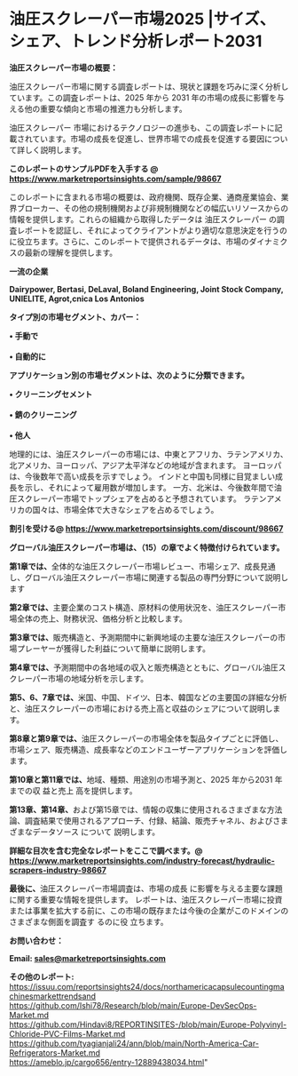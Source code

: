# 油圧スクレーパー市場2025 |サイズ、シェア、トレンド分析レポート2031

<strong><b>油圧スクレーパー市場の概要：</b></strong>

油圧スクレーパー市場に関する調査レポートは、現状と課題を巧みに深く分析しています。この調査レポートは、2025 年から 2031 年の市場の成長に影響を与える他の重要な傾向と市場の推進力も分析します。

油圧スクレーパー 市場におけるテクノロジーの進歩も、この調査レポートに記載されています。市場の成長を促進し、世界市場での成長を促進する要因について詳しく説明します。

<strong>このレポートのサンプルPDFを入手する @ <a href=https://www.marketreportsinsights.com/sample/98667>https://www.marketreportsinsights.com/sample/98667</a></strong>

このレポートに含まれる市場の概要は、政府機関、既存企業、通商産業協会、業界ブローカー、その他の規制機関および非規制機関などの幅広いリソースからの情報を提供します。これらの組織から取得したデータは 油圧スクレーパー の調査レポートを認証し、それによってクライアントがより適切な意思決定を行うのに役立ちます。さらに、このレポートで提供されるデータは、市場のダイナミクスの最新の理解を提供します。

<strong>一流の企業</strong>

<strong><b>Dairypower, Bertasi, DeLaval, Boland Engineering, Joint Stock Company, UNIELITE, Agrot,cnica Los Antonios</b></strong>

<strong><b>タイプ別の市場セグメント、カバー：</b></strong>

<strong>• 手動で<br><br>• 自動的に</strong>

<strong><b>アプリケーション別の市場セグメントは、次のように分類できます。</b></strong>

<strong>• クリーニングセメント<br><br>• 錆のクリーニング<br><br>• 他人</strong>

 地理的には、油圧スクレーパーの市場には、中東とアフリカ、ラテンアメリカ、北アメリカ、ヨーロッパ、アジア太平洋などの地域が含まれます。 ヨーロッパは、今後数年で高い成長を示すでしょう。 インドと中国も同様に目覚ましい成長を示し、それによって雇用数が増加します。 一方、北米は、今後数年間で油圧スクレーパー市場でトップシェアを占めると予想されています。 ラテンアメリカの国々は、市場全体で大きなシェアを占めるでしょう。

<strong>割引を受ける@ <a href=https://www.marketreportsinsights.com/discount/98667>https://www.marketreportsinsights.com/discount/98667</a></strong>

<strong><b>グローバル油圧スクレーパー市場は、（15）の章でよく特徴付けられています。</b></strong>

<strong><b>第</b></strong><strong><b>1章では、</b></strong>全体的な油圧スクレーパー市場レビュー、市場シェア、成長見通し、グローバル油圧スクレーパー市場に関連する製品の専門分野について説明します

<strong><b>第2章では、</b></strong>主要企業のコスト構造、原材料の使用状況を、油圧スクレーパー市場全体の売上、財務状況、価格分析と比較します。

<strong><b>第3章では、</b></strong>販売構造と、予測期間中に新興地域の主要な油圧スクレーパーの市場プレーヤーが獲得した利益について簡単に説明します。

<strong><b>第4章では、</b></strong>予測期間中の各地域の収入と販売構造とともに、グローバル油圧スクレーパー市場の地域分析を示します。

<strong><b>第5、6、7章では、</b></strong>米国、中国、ドイツ、日本、韓国などの主要国の詳細な分析と、油圧スクレーパーの市場における売上高と収益のシェアについて説明します。

<strong><b>第8章と第9章では、</b></strong>油圧スクレーパーの市場全体を製品タイプごとに評価し、市場シェア、販売構造、成長率などのエンドユーザーアプリケーションを評価します。

<strong><b>第10章と第11章では、</b></strong>地域、種類、用途別の市場予測と、2025 年から2031 年までの収 益と売上 高を提供します。

<strong><b>第13章、第14章、</b></strong>および第15章では、情報の収集に使用されるさまざまな方法論、調査結果で使用されるアプローチ、付録、結論、販売チャネル、およびさまざまなデータソース について 説明します。

<strong>詳細な目次を含む完全なレポートをここで調べます。@ <a href=https://www.marketreportsinsights.com/industry-forecast/hydraulic-scrapers-industry-98667>https://www.marketreportsinsights.com/industry-forecast/hydraulic-scrapers-industry-98667</a></strong>

<strong><b>最後に、</b></strong>油圧スクレーパー市場調査は、市場の成長 に影響を</a>与える主要な課題に関する重要な情報を提供します。 レポートは、油圧スクレーパー市場に投資または事業を拡大する前に、この市場の既存または今後の企業がこのドメインのさまざまな側面を調査す るのに役 立ちます。

<strong><b>お問い合わせ：</b></strong>

<strong>Email: </strong><a href=mailto:sales@marketreportsinsights.com><strong>sales@marketreportsinsights.com</strong></a>

<strong>その他のレポート:</strong>
<br>
<a href=https://issuu.com/reportsinsights24/docs/northamericacapsulecountingmachinesmarkettrendsand>https://issuu.com/reportsinsights24/docs/northamericacapsulecountingmachinesmarkettrendsand</a>
<br>
<a href=https://github.com/Ishi78/Research/blob/main/Europe-DevSecOps-Market.md>https://github.com/Ishi78/Research/blob/main/Europe-DevSecOps-Market.md</a>
<br>
<a href=https://github.com/Hindavi8/REPORTINSITES-/blob/main/Europe-Polyvinyl-Chloride-PVC-Films-Market.md>https://github.com/Hindavi8/REPORTINSITES-/blob/main/Europe-Polyvinyl-Chloride-PVC-Films-Market.md</a>
<br>
<a href=https://github.com/tyagianjali24/ann/blob/main/North-America-Car-Refrigerators-Market.md>https://github.com/tyagianjali24/ann/blob/main/North-America-Car-Refrigerators-Market.md</a>
<br>
<a href=https://ameblo.jp/cargo656/entry-12889438034.html>https://ameblo.jp/cargo656/entry-12889438034.html</a>"
